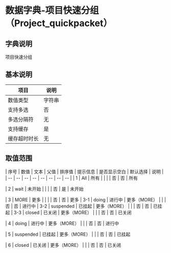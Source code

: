 # 数据字典-项目快速分组（Project_quickpacket）
## 字典说明
项目快速分组

## 基本说明
| 项目 | 说明 |
| -- | -- |
| 数值类型 | 字符串 |
| 支持多选 | 否 |
| 多选分隔符 | 无 |
| 支持缓存 | 是 |
| 缓存超时时长 | 无 |

## 取值范围
| 序号 | 数值 | 文本 | 父值 | 排序值 | 提示信息 | 是否显示空白 | 默认选择 | 说明 |
| -- | -- | -- | -- | -- | -- | -- | -- |
| 1 | All | 所有 |  |  |  | 否 | 否 | 所有

| 2 | wait | 未开始 |  |  |  | 否 | 是 | 未开始

| 3 | MORE | 更多 |  |  |  | 否 | 否 | 更多
| 3-1 | doing | 进行中 | 更多（MORE） |  |  | 否 | 否 | 进行中
| 3-2 | suspended | 已挂起 | 更多（MORE） |  |  | 否 | 否 | 已挂起
| 3-3 | closed | 已关闭 | 更多（MORE） |  |  | 否 | 否 | 已关闭

| 4 | doing | 进行中 | 更多（MORE） |  |  | 否 | 否 | 进行中

| 5 | suspended | 已挂起 | 更多（MORE） |  |  | 否 | 否 | 已挂起

| 6 | closed | 已关闭 | 更多（MORE） |  |  | 否 | 否 | 已关闭



